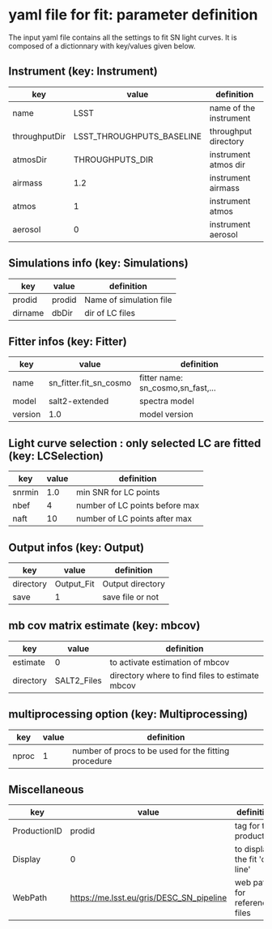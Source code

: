 # yaml file for fit: parameter definition

The input yaml file contains all the settings to fit SN light curves. It is composed of a dictionnary with key/values given below.

## Instrument (key: Instrument)

| key | value | definition |
|---|---|---|
|name |LSST | name of the instrument|
|throughputDir|LSST_THROUGHPUTS_BASELINE|throughput directory|
|atmosDir|THROUGHPUTS_DIR|instrument atmos dir|
|airmass|1.2|instrument airmass|
|atmos|1|instrument atmos|
|aerosol|0|instrument aerosol|

## Simulations info (key: Simulations)

| key | value | definition |
|---|---|---|
|prodid|prodid|Name of simulation  file|
|dirname|dbDir|dir of LC files|

## Fitter infos (key: Fitter)

| key | value | definition |
|---|---|---|
|name|sn_fitter.fit_sn_cosmo|fitter name: sn_cosmo,sn_fast,...|
|model|salt2-extended|spectra model|
|version|1.0|model version|

## Light curve selection : only selected LC are fitted (key: LCSelection)

| key | value | definition |
|---|---|---|
|snrmin|1.0|min SNR for LC points|
|nbef|4|number of LC points before max|
|naft|10|number of LC points after max|

## Output infos (key: Output)

| key | value | definition |
|---|---|---|
|directory|Output_Fit|Output directory|
|save|1|save file or not|

## mb cov matrix estimate (key: mbcov)
| key | value | definition |
|---|---|---|
|estimate|0|to activate estimation of mbcov|
|directory|SALT2_Files|directory where to find files to estimate mbcov|

## multiprocessing option (key: Multiprocessing)
| key | value | definition |
|---|---|---|
|nproc|1|number of procs to be used for the fitting procedure|

## Miscellaneous

| key | value | definition |
|---|---|---|
|ProductionID| prodid| tag for the production |
|Display|0|to display the fit 'on-line'|
|WebPath|https://me.lsst.eu/gris/DESC_SN_pipeline|web path for reference files|

